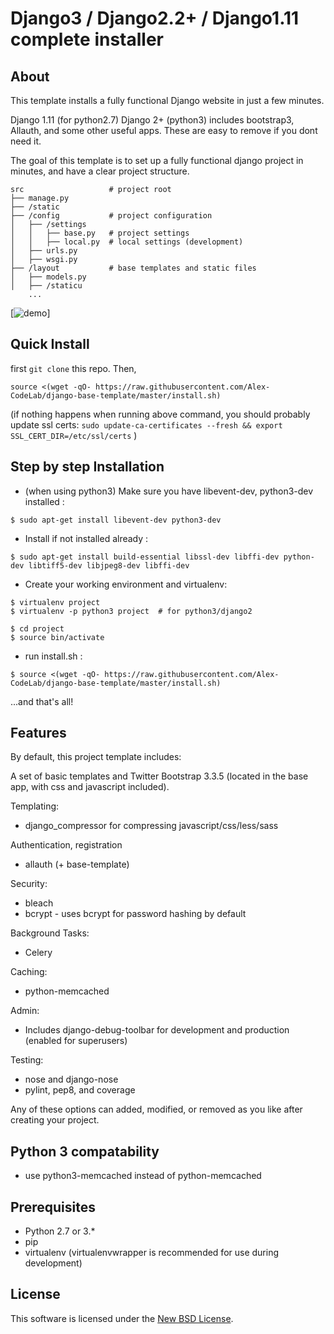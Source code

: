 
# Django3 / Django2.2+ / Django1.11 complete installer #

## About ##


This template installs a fully functional Django website in just a few minutes.

Django 1.11 (for python2.7)
Django 2+ (python3)
includes bootstrap3, Allauth, and some other useful apps. These are easy to remove if you dont need it.

The goal of this template is to set up a fully functional django project in minutes, and have a clear project structure.

```
src                   # project root  
├── manage.py
├── /static
├── /config           # project configuration 
│   ├── /settings   
│   │   ├── base.py   # project settings   
│   │   ├── local.py  # local settings (development)
│   ├── urls.py        
│   ├── wsgi.py
├── /layout           # base templates and static files  
│   ├── models.py
│   ├── /staticu
    ... 
```

[![demo](https://imgur.com/download/Or8idbF)]




## Quick Install ##
first `git clone` this repo. Then,  

```
source <(wget -qO- https://raw.githubusercontent.com/Alex-CodeLab/django-base-template/master/install.sh)
```
(if nothing happens when running above command, you should probably update ssl certs: `sudo update-ca-certificates --fresh && export SSL_CERT_DIR=/etc/ssl/certs` )


## Step by step Installation ##


- (when using python3) Make sure you have libevent-dev, python3-dev installed : 
```
$ sudo apt-get install libevent-dev python3-dev
```
- Install if not installed already :
```
$ sudo apt-get install build-essential libssl-dev libffi-dev python-dev libtiff5-dev libjpeg8-dev libffi-dev
```   
- Create your working environment and virtualenv:
```
$ virtualenv project
$ virtualenv -p python3 project  # for python3/django2
```
```    
$ cd project
$ source bin/activate
```
- run install.sh :
```
$ source <(wget -qO- https://raw.githubusercontent.com/Alex-CodeLab/django-base-template/master/install.sh)
```
  
...and that's all!



## Features ##

By default, this project template includes:

A set of basic templates and Twitter Bootstrap 3.3.5 (located in the
base app, with css and javascript included).

Templating:

- django_compressor for compressing javascript/css/less/sass

Authentication, registration
- allauth (+ base-template) 

Security:

- bleach
- bcrypt - uses bcrypt for password hashing by default

Background Tasks:

- Celery

Caching:

- python-memcached

Admin:

- Includes django-debug-toolbar for development and production (enabled for superusers)

Testing:

- nose and django-nose
- pylint, pep8, and coverage

Any of these options can added, modified, or removed as you like after creating your project.

## Python 3 compatability ##


* use python3-memcached instead of python-memcached



## Prerequisites ##

- Python  2.7 or 3.* 
- pip
- virtualenv (virtualenvwrapper is recommended for use during development)



License
-------
This software is licensed under the [New BSD License][BSD]. 

[BSD]: http://opensource.org/licenses/BSD-3-Clause
